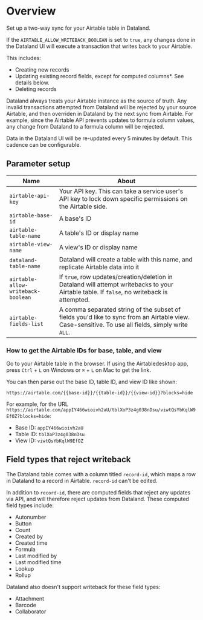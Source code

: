 # Overview

Set up a two-way sync for your Airtable table in Dataland.

If the `AIRTABLE_ALLOW_WRITEBACK_BOOLEAN` is set to `true`, any changes done in the Dataland UI will execute a transaction that writes back to your Airtable.

This includes:

- Creating new records
- Updating existing record fields, except for computed columns\*. See details below.
- Deleting records

Dataland always treats your Airtable instance as the source of truth. Any invalid transactions attempted from Dataland will be rejected by your source Airtable, and then overriden in Dataland by the next sync from Airtable. For example, since the Airtable API prevents updates to formula column values, any change from Dataland to a formula column will be rejected.

Data in the Dataland UI will be re-updated every 5 minutes by default. This cadence can be configurable.

## Parameter setup

| Name                               | About                                                                                                                                             |
| ---------------------------------- | ------------------------------------------------------------------------------------------------------------------------------------------------- |
| `airtable-api-key`                 | Your API key. This can take a service user's API key to lock down specific permissions on the Airtable side.                                      |
| `airtable-base-id`                 | A base's ID                                                                                                                                       |
| `airtable-table-name`              | A table's ID or display name                                                                                                                      |
| `airtable-view-name`               | A view's ID or display name                                                                                                                       |
| `dataland-table-name`              | Dataland will create a table with this name, and replicate Airtable data into it                                                                  |
| `airtable-allow-writeback-boolean` | If `true`, row updates/creation/deletion in Dataland will attempt writebacks to your Airtable table. If `false`, no writeback is attempted.       |
| `airtable-fields-list`             | A comma separated string of the subset of fields you'd like to sync from an Airtable view. Case-sensitive. To use all fields, simply write `ALL`. |

### How to get the Airtable IDs for base, table, and view

Go to your Airtable table in the browser. If using the Airtabledesktop app, press `Ctrl` + `L` on Windows or `⌘` + `L` on Mac to get the link.

You can then parse out the base ID, table ID, and view ID like shown:

`https://airtable.com/{{base-id}}/{{table-id}}/{{view-id}}?blocks=hide`

For example, for the URL `https://airtable.com/appIY466wioivh2aU/tblXoP3z4g038nDsu/viwtQsYbKqlW9EfOZ?blocks=hide`:

- Base ID: `appIY466wioivh2aU`
- Table ID: `tblXoP3z4g038nDsu`
- View ID: `viwtQsYbKqlW9EfOZ`

## Field types that reject writeback

The Dataland table comes with a column titled `record-id`, which maps a row in Dataland to a record in Airtable. `record-id` can't be edited.

In addition to `record-id`, there are computed fields that reject any updates via API, and will therefore reject updates from Dataland. These computed field types include:

- Autonumber
- Button
- Count
- Created by
- Created time
- Formula
- Last modified by
- Last modified time
- Lookup
- Rollup

Dataland also doesn't support writeback for these field types:

- Attachment
- Barcode
- Collaborator
